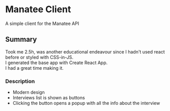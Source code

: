 # Manatee Client

A simple client for the Manatee API

## Summary

Took me 2.5h, was another educational endeavour since I hadn't used react before or styled with CSS-in-JS.  
I generated the base app with Create React App.  
I had a great time making it.

### Description

- Modern design  
- Interviews list is shown as buttons
- Clicking the button opens a popup with all the info about the interview

